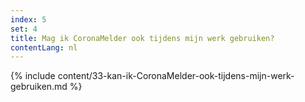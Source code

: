 ```yaml
---
index: 5
set: 4
title: Mag ik CoronaMelder ook tijdens mijn werk gebruiken?
contentLang: nl
---
```

{% include content/33-kan-ik-CoronaMelder-ook-tijdens-mijn-werk-gebruiken.md %}
